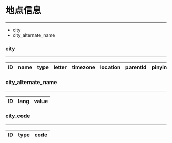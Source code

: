# 地点信息
---

- city
- city_alternate_name

### city
---

| ID | name | type | letter | timezone | location | parentId | pinyin | 
| -  | -    | -    | -      | -        | -        | -        | -      |

### city_alternate_name
---

| ID | lang | value | 
| -  | -    | -     |

### city_code
---

| ID | type | code |
|- | -| -|

